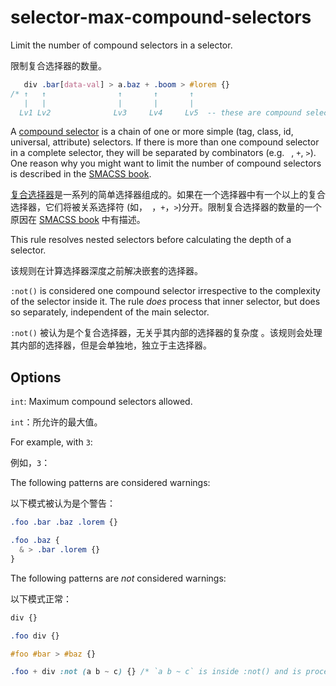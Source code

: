 # selector-max-compound-selectors

Limit the number of compound selectors in a selector.

限制复合选择器的数量。

```css
   div .bar[data-val] > a.baz + .boom > #lorem {}
/* ↑   ↑                ↑       ↑       ↑
   |   |                |       |       |
  Lv1 Lv2              Lv3     Lv4     Lv5  -- these are compound selectors */
```

A [compound selector](https://www.w3.org/TR/selectors4/#compound) is a chain of one or more simple (tag, class, id, universal, attribute) selectors. If there is more than one compound selector in a complete selector, they will be separated by combinators (e.g. ` `, `+`, `>`). One reason why you might want to limit the number of compound selectors is described in the [SMACSS book](http://smacss.com/book/applicability).

[复合选择器](https://www.w3.org/TR/selectors4/#compound)是一系列的简单选择器组成的。如果在一个选择器中有一个以上的复合选择器，它们将被关系选择符 (如，` `，`+`，`>`)分开。限制复合选择器的数量的一个原因在 [SMACSS book](http://smacss.com/book/applicability) 中有描述。

This rule resolves nested selectors before calculating the depth of a selector.

该规则在计算选择器深度之前解决嵌套的选择器。

`:not()` is considered one compound selector irrespective to the complexity of the selector inside it. The rule *does* process that inner selector, but does so separately, independent of the main selector.

`:not()` 被认为是个复合选择器，无关乎其内部的选择器的复杂度 。该规则会处理其内部的选择器，但是会单独地，独立于主选择器。

## Options

`int`: Maximum compound selectors allowed.

`int`：所允许的最大值。

For example, with `3`:

例如，`3`：

The following patterns are considered warnings:

以下模式被认为是个警告：

```css
.foo .bar .baz .lorem {}
```

```css
.foo .baz {
  & > .bar .lorem {}
}
```

The following patterns are *not* considered warnings:

以下模式正常：

```css
div {}
```

```css
.foo div {}
```

```css
#foo #bar > #baz {}
```

```css
.foo + div :not (a b ~ c) {} /* `a b ~ c` is inside :not() and is processed separately */
```
